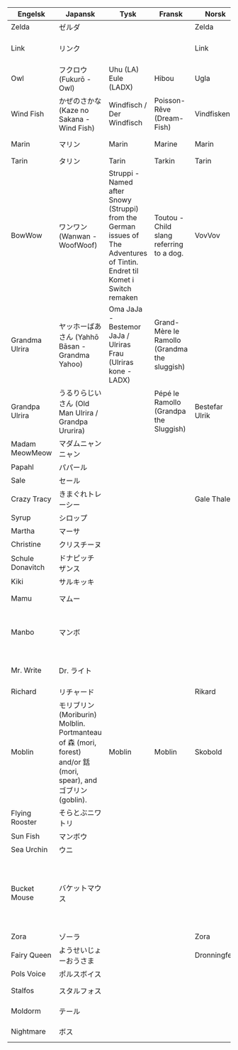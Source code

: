 | Engelsk          	| Japansk                	| Tysk 	| Fransk 	| Norsk      	| Kommentar                                                                                                                 	|
|------------------	|------------------------	|------	|--------	|------------	|---------------------------------------------------------------------------------------------------------------------------	|
| Zelda            	| ゼルダ                 	|      	|        	| Zelda           	|                                                                                                                           	|
| Link             	| リンク                 	|      	|        	| Link       	| Dukker vel aldri opp i spillet. Nei, det er jo kun spillerens navn. Dukker opp i tittelen da ....................                                                                                                                          	|
| Owl              	| フクロウ (Fukurō - Owl)           	|Uhu (LA) Eule (LADX) 	|  Hibou 	| Ugla 	| Kaepora Gaebora eller? Ikonisk navn|
| Wind Fish        	| かぜのさかな  (Kaze no Sakana - Wind Fish)	| Windfisch / Der Windfisch	| Poisson-Rêve (Dream-Fish)	| Vindfisken	| Vindfisk bare? Eventuelt Vindfisken, som vi kalte ham da vi var små barn                                                                                                                          	|
| Marin            	| マリン                 	|  Marin	| Marine 	|  Marin	| Går vel bare for Marin her?   Marin eller Marine? Marin. Marina?                                                                                                                        	|
| Tarin            	| タリン                 	| Tarin	|   Tarkin 	| Tarin     	| Tarin?                                                                                                                          	|
| BowWow           	| ワンワン (Wanwan - WoofWoof)| Struppi - Named after Snowy (Struppi) from the German issues of The Adventures of Tintin. Endret til Komet i Switch remaken	| Toutou -Child slang referring to a dog.	| VovVov	| VovVov? VoffVoff?                                                                                                                          	|
| Grandma Ulrira   	| ヤッホーばあさん  (Yahhō Bāsan - Grandma Yahoo) 	|  Oma JaJa - Bestemor JaJa / Ulriras Frau (Ulriras kone - LADX)	| Grand-Mère le Ramollo (Grandma the sluggish)	| 	|   Bestemor Jippi? Navnet vises ikke in game?   	|
| Grandpa Ulrira   	| うるりらじいさん  (Old Man Ulrira / Grandpa Ururira)	|      	|  Pépé le Ramollo (Grandpa the Sluggish)	|  Bestefar Ulrik	| Ulrik?                                                                                                                          	|
| Madam MeowMeow   	| マダムニャンニャン     	|      	|        	|            	| Madam MjauMjau?                                                                                                                          	|
| Papahl           	| パパール               	|      	|        	|            	| Papal uten H?                                  	|
| Sale             	| セール                 	|      	|        	|            	| Må huske at dette er broren til Schule                          	|
| Crazy Tracy      	| きまぐれトレーシー     	|      	|        	| Gale Thale 	|                                                                                                                           	|
| Syrup            	| シロップ               	|      	|        	|            	| Dukker dette navnet opp i spillet? |
| Martha           	| マーサ                 	|      	|        	|            	| Marte?                                                                                                                          	|
| Christine        	| クリスチーヌ           	|      	|        	|            	| Kristine?                                                                                                                          	|
| Schule Donavitch 	| ドナピッチ ザンス      	|      	|        	|            	|                                                                                                                           	|
| Kiki             	| サルキッキ             	|      	|        	|            	| Julius hehe     	|
| Mamu             	| マムー                 	|      	|        	|            	| Mamu er det japanske navnet til Wart. Skal vi kalle ham Mamu eller Wart? Vorte???	|
| Manbo            	| マンボ                 	|      	|        	|       	| Manbo er det japanske ordet for månefisk. På japansk heter han visstnok Manbo Tamegorou? Tamegorou er et navn https://japanese-names.info/first_name/tamegorou/  	|
| Mr. Write        	| Dr. ライト             	|      	|        	|            	| Beholde Dr. fra japansk. Hva med referansen til Will Wright/Dr. Wright fra sim city? Og ordspillet på en som skriver brev 	|
| Richard          	| リチャード             	|      	|        	| Rikard           	| Rikard?                                                                                                                          	|
| Moblin           	| モリブリン (Moriburin) Molblin. Portmanteau of 森 (mori, forest) and/or 銛 (mori, spear), and ゴブリン (goblin).	|  Moblin	|  Moblin | Skobold |  Dette er visst en sammenslåing av 'skog' (Muri) og 'goblin'. Kobold er visst et annet navn for Goblin som flyter litt bedre på norsk. https://en.wikipedia.org/wiki/Kobold Skog+Kobold=Skobold? hehe.  Eller bare beholde Moblin. Blir de i det hele natt nevnt med navn i spillet?  Ja, når VovVov blir kidnappet så sier alle at moblinene kom og tok ham - tobias |
| Flying Rooster   	| そらとぶニワトリ       	|      	|        	|            	| Den flyende hane? Eller flygende?                                                                                                                         	|
| Sun Fish         	| マンボウ               	|      	|        	|            	| Månefisk?                                                                                                                          	|
| Sea Urchin       	| ウニ                   	|      	|        	|            	| Sjøpiggsvin/sjøpinnsvin/kråkebolle?|
| Bucket Mouse     	| バケットマウス         	|      	|        	|            	| Synes vi skal oversette denne dialogen til noe helt annet. Bucket Mouth var en obskur japansk referanse som av en eller annen grunn ble beholdt i den engelske oversettelsen. https://zeldauniverse.net/2020/01/28/zeldas-study-links-awakening-and-the-mystery-of-the-bucket-mouse/ - Hvem ringer man i Norge? Kykelikokos?                                         	|
| Zora             	| ゾーラ                 	|      	|        	| Zora   	| Det er vel ikonisk nok til at vi beholder det                                                                       	|
| Fairy Queen      	| ようせいじょーおうさま 	|      	|        	| Dronningfee 	| Dronningfeen?                                                                                                                          	|
| Pols Voice       	| ポルスボイス           	|      	|        	|            	| Hvor i all verden kommer dette navnet fra                                                                                                                          	|
| Stalfos          	| スタルフォス           	|      	|        	|            	| bare Stalfos? det er visst Hyliansk for 'skeletal humanoid' |
| Moldorm          	| テール                 	|      	|        	|            	| Moldorm funker jo bra på norsk også! Evt Muldorm eller Jordorm    	|
| Nightmare        	| ボス                   	|      	|        	|            	| Går vel bare for Mareritt her? - eller Mare? hilsen julius                                                                                                                         	|
